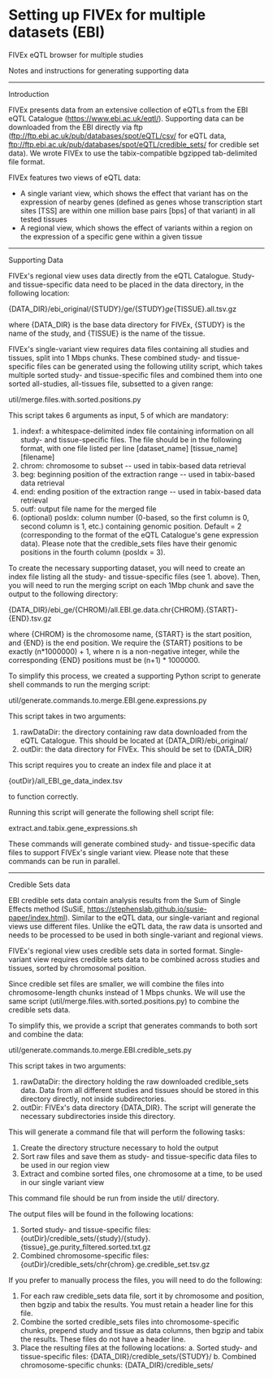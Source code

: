 # Setting up FIVEx for multiple datasets (EBI) 

FIVEx eQTL browser for multiple studies

Notes and instructions for generating supporting data

---
Introduction

FIVEx presents data from an extensive collection of eQTLs from the EBI eQTL
Catalogue (https://www.ebi.ac.uk/eqtl/). Supporting data can be downloaded
from the EBI directly via ftp (ftp://ftp.ebi.ac.uk/pub/databases/spot/eQTL/csv/
for eQTL data, ftp://ftp.ebi.ac.uk/pub/databases/spot/eQTL/credible_sets/
for credible set data). We wrote FIVEx to use the tabix-compatible bgzipped
tab-delimited file format.

FIVEx features two views of eQTL data: 
 - A single variant view, which shows the effect that variant has on the
   expression of nearby genes (defined as genes whose transcription start
   sites [TSS] are within one million base pairs [bps] of that variant)
   in all tested tissues
 - A regional view, which shows the effect of variants within a region on
   the expression of a specific gene within a given tissue


---
Supporting Data

FIVEx's regional view uses data directly from the eQTL Catalogue.
Study- and tissue-specific data need to be placed in the data directory,
in the following location:

 {DATA_DIR}/ebi_original/{STUDY}/ge/{STUDY}_ge_{TISSUE}.all.tsv.gz

where {DATA_DIR} is the base data directory for FIVEx, {STUDY} is the name
of the study, and {TISSUE} is the name of the tissue.

FIVEx's single-variant view requires data files containing all studies and
tissues, split into 1 Mbps chunks. These combined study- and tissue-specific
files can be generated using the following utility script, which takes
multiple sorted study- and tissue-specific files and combined them into one
sorted all-studies, all-tissues file, subsetted to a given range:

 util/merge.files.with.sorted.positions.py

This script takes 6 arguments as input, 5 of which are mandatory:

 1. indexf: a whitespace-delimited index file containing information on all
            study- and tissue-specific files. The file should be in the
            following format, with one file listed per line
            [dataset_name] [tissue_name] [filename]
 2. chrom: chromosome to subset -- used in tabix-based data retrieval
 3. beg: beginning position of the extraction range -- used in tabix-based
         data retrieval
 4. end: ending position of the extraction range -- used in tabix-based data
         retrieval
 5. outf: output file name for the merged file
 6. (optional) posIdx: column number (0-based, so the first column is 0,
                       second column is 1, etc.) containing genomic position.
                       Default = 2 (corresponding to the format of the eQTL
                       Catalogue's gene expression data). Please note that the
                       credible_sets files have their genomic positions in the
                       fourth column (posIdx = 3).

To create the necessary supporting dataset, you will need to create an index
file listing all the study- and tissue-specific files (see 1. above). Then,
you will need to run the merging script on each 1Mbp chunk and save the output
to the following directory:

 {DATA_DIR}/ebi_ge/{CHROM}/all.EBI.ge.data.chr{CHROM}.{START}-{END}.tsv.gz

where {CHROM} is the chromosome name, {START} is the start position, and
{END} is the end position. We require the {START} positions to be exactly
(n*1000000) + 1, where n is a non-negative integer, while the corresponding
{END} positions must be (n+1) * 1000000.

To simplify this process, we created a supporting Python script to generate
shell commands to run the merging script:

 util/generate.commands.to.merge.EBI.gene.expressions.py

This script takes in two arguments:

 1. rawDataDir: the directory containing raw data downloaded from the
                eQTL Catalogue. This should be located at
                {DATA_DIR}/ebi_original/
 2. outDir: the data directory for FIVEx. This should be set to
            {DATA_DIR}

This script requires you to create an index file and place it at

 {outDir}/all_EBI_ge_data_index.tsv

to function correctly.

Running this script will generate the following shell script file:

 extract.and.tabix.gene_expressions.sh

These commands will generate combined study- and tissue-specific data files
to support FIVEx's single variant view. Please note that these commands can be
run in parallel.


---
Credible Sets data

EBI credible sets data contain analysis results from the Sum of Single Effects
method (SuSiE, https://stephenslab.github.io/susie-paper/index.html). Similar
to the eQTL data, our single-variant and regional views use different files.
Unlike the eQTL data, the raw data is unsorted and needs to be processed to be
used in both single-variant and regional views. 

FIVEx's regional view uses credible sets data in sorted format.
Single-variant view requires credible sets data to be combined across studies
and tissues, sorted by chromosomal position.

Since credible set files are smaller, we will combine the files into 
chromosome-length chunks instead of 1 Mbps chunks. We will use the same script
(util/merge.files.with.sorted.positions.py) to combine the credible sets data.

To simplify this, we provide a script that generates commands to both sort and
combine the data:

 util/generate.commands.to.merge.EBI.credible_sets.py

This script takes in two arguments:

 1. rawDataDir: the directory holding the raw downloaded credible_sets data.
                Data from all different studies and tissues should be stored
                in this directory directly, not inside subdirectories.
 2. outDir: FIVEx's data directory {DATA_DIR}. The script will generate the
            necessary subdirectories inside this directory.

This will generate a command file that will perform the following tasks:

 1. Create the directory structure necessary to hold the output
 2. Sort raw files and save them as study- and tissue-specific data files
    to be used in our region view
 3. Extract and combine sorted files, one chromosome at a time, to be used
    in our single variant view

This command file should be run from inside the util/ directory.

The output files will be found in the following locations:
 1. Sorted study- and tissue-specific files:
  {outDir}/credible_sets/{study}/{study}.{tissue}_ge.purity_filtered.sorted.txt.gz
 2. Combined chromosome-specific files:
  {outDir}/credible_sets/chr{chrom}.ge.credible_set.tsv.gz

If you prefer to manually process the files, you will need to do the following:

1. For each raw credible_sets data file, sort it by chromosome and position, then
   bgzip and tabix the results. You must retain a header line for this file.
2. Combine the sorted credible_sets files into chromosome-specific chunks,
   prepend study and tissue as data columns, then bgzip and tabix the results.
   These files do not have a header line.
3. Place the resulting files at the following locations:
    a. Sorted study- and tissue-specific files: {DATA_DIR}/credible_sets/{STUDY}/
    b. Combined chromosome-specific chunks: {DATA_DIR}/credible_sets/
